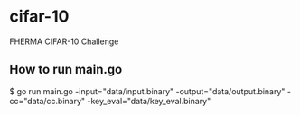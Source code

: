 # cifar-10
FHERMA CIFAR-10 Challenge

## How to run main.go
$ go run main.go -input="data/input.binary" -output="data/output.binary" -cc="data/cc.binary" -key_eval="data/key_eval.binary"